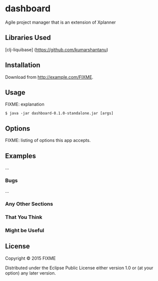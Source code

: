 # dashboard

Agile project manager that is an extension of Xplanner

## Libraries Used

[clj-liquibase] (https://github.com/kumarshantanu)

## Installation

Download from http://example.com/FIXME.

## Usage

FIXME: explanation

    $ java -jar dashboard-0.1.0-standalone.jar [args]

## Options

FIXME: listing of options this app accepts.

## Examples

...

### Bugs

...

### Any Other Sections
### That You Think
### Might be Useful

## License

Copyright © 2015 FIXME

Distributed under the Eclipse Public License either version 1.0 or (at
your option) any later version.

